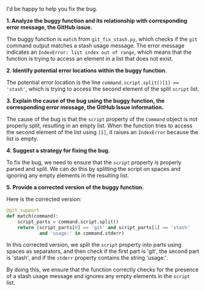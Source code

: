 I'd be happy to help you fix the bug.

**1. Analyze the buggy function and its relationship with corresponding error message, the GitHub issue.**

The buggy function is `match` from `git_fix_stash.py`, which checks if the `git` command output matches a stash usage message. The error message indicates an `IndexError: list index out of range`, which means that the function is trying to access an element in a list that does not exist.

**2. Identify potential error locations within the buggy function.**

The potential error location is the line `command.script.split()[1] == 'stash'`, which is trying to access the second element of the split `script` list.

**3. Explain the cause of the bug using the buggy function, the corresponding error message, the GitHub Issue information.**

The cause of the bug is that the `script` property of the `Command` object is not properly split, resulting in an empty list. When the function tries to access the second element of the list using `[1]`, it raises an `IndexError` because the list is empty.

**4. Suggest a strategy for fixing the bug.**

To fix the bug, we need to ensure that the `script` property is properly parsed and split. We can do this by splitting the script on spaces and ignoring any empty elements in the resulting list.

**5. Provide a corrected version of the buggy function.**

Here is the corrected version:
```python
@git_support
def match(command):
    script_parts = command.script.split()
    return (script_parts[0] == 'git' and script_parts[1] == 'stash'
            and 'usage:' in command.stderr)
```
In this corrected version, we split the `script` property into parts using spaces as separators, and then check if the first part is 'git', the second part is 'stash', and if the `stderr` property contains the string 'usage:'.

By doing this, we ensure that the function correctly checks for the presence of a stash usage message and ignores any empty elements in the `script` list.